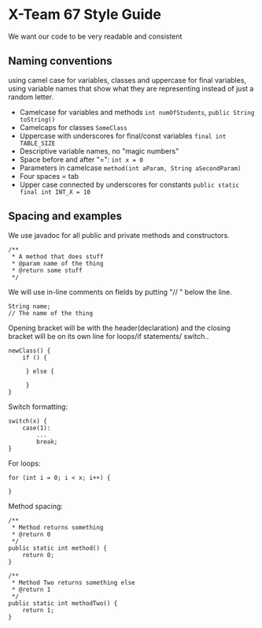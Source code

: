 # X-Team 67 Style Guide

We want our code to be very readable and consistent

## Naming conventions

 using camel case for variables, classes and uppercase for final variables, using variable names that show what they are representing instead of just a random letter.

 * Camelcase for variables and methods `int numOfStudents`, `public String toString()`
 * Camelcaps for classes `SomeClass`
 * Uppercase with underscores for final/const variables `final int TABLE_SIZE`
 * Descriptive variable names, no "magic numbers"
 * Space before and after "=": `int x = 0`
 * Parameters in camelcase `method(int aParam, String aSecondParam)`
 * Four spaces = tab
 * Upper case connected by underscores for constants `public static final int INT_X = 10`


## Spacing and examples

We use javadoc for all public and private methods and constructors.
```
/**
 * A method that does stuff
 * @param name of the thing
 * @return some stuff
 */
 ```

We will use in-line comments on fields by putting "// " below the line.
```
String name;
// The name of the thing
```


Opening bracket will be with the header(declaration) and the closing bracket will be on its own line for loops/if statements/ switch..
```
newClass() {
    if () {

     } else {

     }
}
```


Switch formatting:
```
switch(x) {
	case(1):
		...
		break;
}
```
For loops:

```
for (int i = 0; i < x; i++) {

}
```

Method spacing:
```
/**
 * Method returns something
 * @return 0
 */
public static int method() {
	return 0;
}

/**
 * Method Two returns something else
 * @return 1
 */
public static int methodTwo() {
	return 1;
}
```
